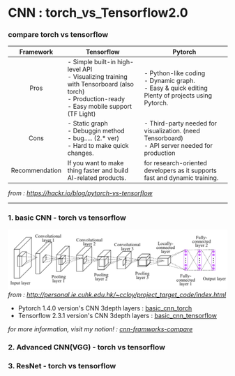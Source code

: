 # CNN : torch_vs_Tensorflow2.0


### compare torch vs tensorflow

|Framework|Tensorflow|Pytorch|
|:-----:|------|-------|
|Pros|- Simple built-in high-level API  <br>- Visualizing training with Tensorboard (also torch) <br> - Production-ready <br>- Easy mobile support (TF Light) |- Python-like coding <br> - Dynamic graph. <br> - Easy & quick editing <br> Plenty of projects using Pytorch.|
|Cons|- Static graph <br> - Debuggin method <br> - bug..... (2.* ver) <br> - Hard to make quick changes. | - Third-party needed for visualization. (need Tensorboard) <br>- API server needed for production |
|Recommendation|If you want to make thing faster and build AI-related products. | for research-oriented developers as it supports fast and dynamic training. |

_from : https://hackr.io/blog/pytorch-vs-tensorflow_

-------------------------------------------------------------

### 1. basic CNN - torch vs tensorflow

![3depth_cnn](img/depth3_cnn.png)
_from : http://personal.ie.cuhk.edu.hk/~ccloy/project_target_code/index.html_
* Pytorch 1.4.0 version's CNN 3depth layers : [basic_cnn_torch](/basic_cnn_torch.ipynb)
* Tensorflow 2.3.1 version's CNN 3depth layers : [basic_cnn_tensorflow](/basic_cnn_tensorflow_2.3.0.ipynb)

_for more information, visit my notion! : [cnn-framworks-compare](https://www.notion.so/Convolutional-Neural-Network-df3587d48d5c46738a0d4b91a0ac98c1)_

### 2. Advanced CNN(VGG) - torch vs tensorflow
### 3. ResNet - torch vs tensorflow



